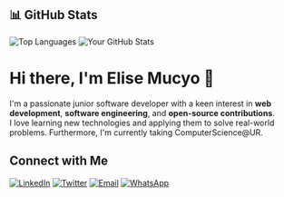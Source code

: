 ## 📊 GitHub Stats

![Top Languages](https://github-readme-stats.vercel.app/api/top-langs/?username=mucyoelise&layout=compact&theme=radical)
![Your GitHub Stats](https://github-readme-stats.vercel.app/api?username=mucyoelise&show_icons=true&theme=radical)
 
# Hi there, I'm Elise Mucyo 👋

I'm a passionate junior software developer with a keen interest in **web development**, **software engineering**, and **open-source contributions**.  
I love learning new technologies and applying them to solve real-world problems. Furthermore, I'm currently taking ComputerScience@UR.

## Connect with Me

[![LinkedIn](https://img.shields.io/badge/LinkedIn-%230077B5.svg?style=for-the-badge&logo=linkedin&logoColor=white)](https://linkedin.com/in/elise-mucyo/)
[![Twitter](https://img.shields.io/badge/Twitter-%231DA1F2.svg?style=for-the-badge&logo=twitter&logoColor=white)](https://x.com/elisemucyo)
[![Email](https://img.shields.io/badge/Email-%23D14836.svg?style=for-the-badge&logo=gmail&logoColor=white)](mailto:elisemcyo@gmail.com)
[![WhatsApp](https://img.shields.io/badge/WhatsApp-%25D366.svg?style=for-the-badge&logo=whatsapp&logoColor=white)](https://wa.me/250790467044)

<!---
mucyoelise/mucyoelise is a ✨ special ✨ repository because its `README.md` (this file) appears on your GitHub profile.
You can click the Preview link to take a look at your changes.
--->
